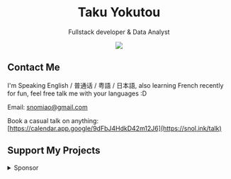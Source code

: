 <div style="text-align: center">
  
# Taku Yokutou

Fullstack developer & Data Analyst

<!-- since 2024-12-05 -->
![](https://komarev.com/ghpvc/?username=snomiao)

</div>


## Contact Me

I'm Speaking English / 普通话 / 粤語 / 日本語, also learning French recently for fun, feel free talk me with your languages :D


Email: snomiao@gmail.com

Book a casual talk on anything: [https://calendar.app.google/9dFbJ4HdkD42m12J6](https://snol.ink/talk)

## Support My Projects

<details>
<summary>
Sponsor
</summary>

- Wise, Paypal, Alipay: snomiao@gmail.com
- BTC: (MAINTAINING)
- ETH: 0xdC2EeCe11a9e09c8db921989e54b30375446e49E
- Monero: 48VK3d9LHcdiHPvwfxbGFB6VQg9zS6Y8F3YDZr3tti3tE6XmSc7HVrnTT9wTZcZjPw5AntN7QEZV2VWa1LWCRe278nYUtSg

</details>
